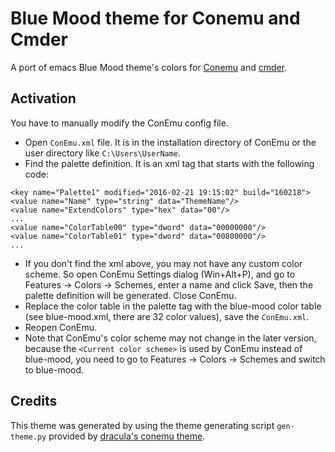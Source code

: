 # Blue Mood theme for Conemu and Cmder

A port of emacs Blue Mood theme's colors for [Conemu](https://conemu.github.io) and [cmder](https://cmder.net).

## Activation

You have to manually modify the ConEmu config file.

- Open `ConEmu.xml` file. It is in the installation directory of ConEmu or the user directory like `C:\Users\UserName`.
- Find the palette definition. It is an xml tag that starts with the following code:
```
<key name="Palette1" modified="2016-02-21 19:15:02" build="160218">
<value name="Name" type="string" data="ThemeName"/>
<value name="ExtendColors" type="hex" data="00"/>
...
<value name="ColorTable00" type="dword" data="00000000"/>
<value name="ColorTable01" type="dword" data="00800000"/>
...
```
- If you don't find the xml above, you may not have any custom color scheme. So open ConEmu Settings dialog (Win+Alt+P), and go to Features -> Colors -> Schemes, enter a name and click Save, then the palette definition will be generated. Close ConEmu.
- Replace the color table in the palette tag with the blue-mood color table (see blue-mood.xml, there are 32 color values), save the `ConEmu.xml`.
- Reopen ConEmu.
- Note that ConEmu's color scheme may not change in the later version, because the `<Current color scheme>` is used by ConEmu instead of blue-mood, you need to go to Features -> Colors -> Schemes and switch to blue-mood.

## Credits

This theme was generated by using the theme generating script `gen-theme.py` provided by [dracula's conemu theme](https://github.com/dracula/conemu).
